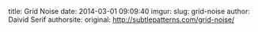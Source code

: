 title: Grid Noise
date: 2014-03-01 09:09:40
imgur: 
slug: grid-noise
author: Daivid Serif
authorsite: 
original: http://subtlepatterns.com/grid-noise/
